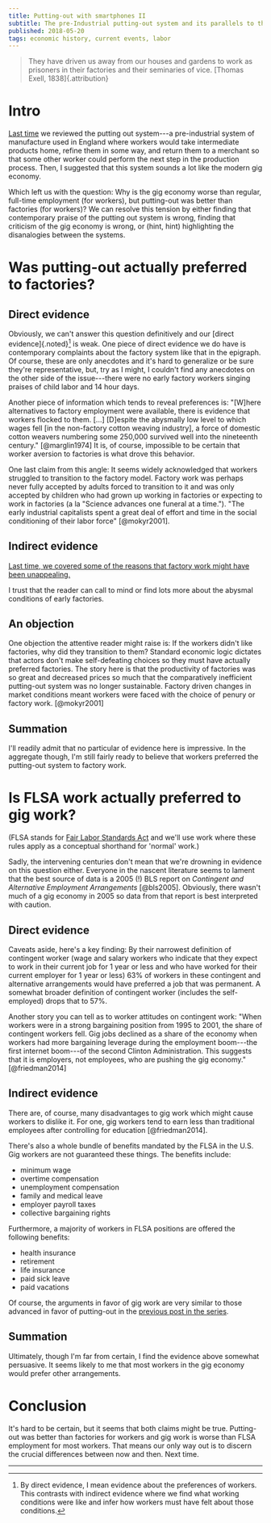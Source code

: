 ```yaml
---
title: Putting-out with smartphones II
subtitle: The pre-Industrial putting-out system and its parallels to the modern gig economy
published: 2018-05-20
tags: economic history, current events, labor
---
```


<blockquote class="epigraph">
They have driven us away from our houses and gardens to work as prisoners in their factories and their seminaries of vice. [Thomas Exell, 1838]{.attribution}
</blockquote>


# Intro

[Last time](/posts/putting-out-gig-economy-i/) we reviewed the putting out system---a pre-industrial system of manufacture used in England where workers would take intermediate products home, refine them in some way, and return them to a merchant so that some other worker could perform the next step in the production process. Then, I suggested that this system sounds a lot like the modern gig economy.

Which left us with the question: Why is the gig economy worse than regular, full-time employment (for workers), but putting-out was better than factories (for workers)? We can resolve this tension by either finding that contemporary praise of the putting out system is wrong, finding that criticism of the gig economy is wrong, or (hint, hint) highlighting the disanalogies between the systems.

# Was putting-out actually preferred to factories?

## Direct evidence

Obviously, we can't answer this question definitively and our [direct evidence]{.noted}[^direct-evidence] is weak. One piece of direct evidence we do have is contemporary complaints about the factory system like that in the epigraph. Of course, these are only anecdotes and it's hard to generalize or be sure they're representative, but, try as I might, I couldn't find any anecdotes on the other side of the issue---there were no early factory workers singing praises of child labor and 14 hour days.

Another piece of information which tends to reveal preferences is: "[W]here alternatives to factory employment were available, there is evidence that workers flocked to them. [...] [D]espite the abysmally low level to which wages fell [in the non-factory cotton weaving industry], a force of domestic cotton weavers numbering some 250,000 survived well into the nineteenth century." [@marglin1974] It is, of course, impossible to be certain that worker aversion to factories is what drove this behavior.

<!--more-->

One last claim from this angle: It seems widely acknowledged that workers struggled to transition to the factory model. Factory work was perhaps never fully accepted by adults forced to transition to it and was only accepted by children who had grown up working in factories or expecting to work in factories (a la "Science advances one funeral at a time."). "The early industrial capitalists spent a great deal of effort and time in the social conditioning of their labor force" [@mokyr2001].

## Indirect evidence

[Last time, we covered some of the reasons that factory work might have been unappealing.](/posts/putting-out-gig-economy-i/#transition)

I trust that the reader can call to mind or find lots more about the abysmal conditions of early factories.

## An objection

One objection the attentive reader might raise is: If the workers didn't like factories, why did they transition to them? Standard economic logic dictates that actors don't make self-defeating choices so they must have actually preferred factories. The story here is that the productivity of factories was so great and decreased prices so much that the comparatively inefficient putting-out system was no longer sustainable. Factory driven changes in market conditions meant workers were faced with the choice of penury or factory work. [@mokyr2001]

## Summation

I'll readily admit that no particular of evidence here is impressive. In the aggregate though, I'm still fairly ready to believe that workers preferred the putting-out system to factory work.

# Is FLSA work actually preferred to gig work?

(FLSA stands for [Fair Labor Standards Act](https://en.wikipedia.org/wiki/Fair_Labor_Standards_Act_of_1938) and we'll use work where these rules apply as a conceptual shorthand for 'normal' work.)

Sadly, the intervening centuries don't mean that we're drowning in evidence on this question either. Everyone in the nascent literature seems to lament that the best source of data is a 2005 (!) BLS report on <i>Contingent and Alternative Employment Arrangements</i> [@bls2005]. Obviously, there wasn't much of a gig economy in 2005 so data from that report is best interpreted with caution.

## Direct evidence

Caveats aside, here's a key finding: By their narrowest definition of contingent worker (wage and salary workers who indicate that they expect to work in their current job for 1 year or less and who have worked for their current employer for 1 year or less) 63% of workers in these contingent and alternative arrangements would have preferred a job that was permanent. A somewhat broader definition of contingent worker (includes the self-employed) drops that to 57%.

Another story you can tell as to worker attitudes on contingent work: "When workers were in a strong bargaining position from 1995 to 2001, the share of contingent workers fell. Gig jobs declined as a share of the economy when workers had more bargaining leverage during the employment boom---the first internet boom---of the second Clinton Administration. This suggests that it is employers, not employees, who are pushing the gig economy." [@friedman2014]

## Indirect evidence

There are, of course, many disadvantages to gig work which might cause workers to dislike it. For one, gig workers tend to earn less than traditional employees after controlling for education [@friedman2014].

There's also a whole bundle of benefits mandated by the FLSA in the U.S. Gig workers are not guaranteed these things. The benefits include:

- minimum wage
- overtime compensation
- unemployment compensation
- family and medical leave
- employer payroll taxes
- collective bargaining rights

Furthermore, a majority of workers in FLSA positions are offered the following benefits:

- health insurance
- retirement
- life insurance
- paid sick leave
- paid vacations

Of course, the arguments in favor of gig work are very similar to those advanced in favor of putting-out in the [previous post in the series](/posts/putting-out-gig-economy-i/#transition).

## Summation

Ultimately, though I'm far from certain, I find the evidence above somewhat persuasive. It seems likely to me that most workers in the gig economy would prefer other arrangements.

# Conclusion

It's hard to be certain, but it seems that both claims might be true. Putting-out was better than factories for workers and gig work is worse than FLSA employment for most workers. That means our only way out is to discern the crucial differences between now and then. Next time.

<hr class="references">

[^direct-evidence]: By direct evidence, I mean evidence about the preferences of workers. This contrasts with indirect evidence where we find what working conditions were like and infer how workers must have felt about those conditions.
